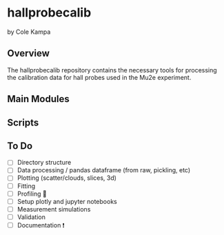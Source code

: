# hallprobecalib
by Cole Kampa
## Overview
The hallprobecalib repository contains the necessary tools for processing the calibration data for hall probes used in the Mu2e experiment.
## Main Modules
## Scripts
## To Do
- [ ] Directory structure
- [ ] Data processing / pandas dataframe (from raw, pickling, etc)
- [ ] Plotting (scatter/clouds, slices, 3d)
- [ ] Fitting
- [ ] Profiling :racehorse:
- [ ] Setup plotly and jupyter notebooks
- [ ] Measurement simulations
- [ ] Validation
- [ ] Documentation :exclamation:
